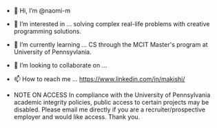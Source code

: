 - 👋 Hi, I’m @naomi-m
- 👀 I’m interested in ... solving complex real-life problems with creative programming solutions.
- 🌱 I’m currently learning ... CS through the MCIT Master's program at University of Pennsyvlania.
- 💞️ I’m looking to collaborate on ...
- 📫 How to reach me ... https://www.linkedin.com/in/makishi/

- NOTE ON ACCESS In compliance with the University of Pennsylvania academic integrity policies, public access to certain projects may be disabled. 
Please email me directly if you are a recruiter/prospective employer and would like access. Thank you.

<!---
naomi-m/naomi-m is a ✨ special ✨ repository because its `README.md` (this file) appears on your GitHub profile.
You can click the Preview link to take a look at your changes.
--->
